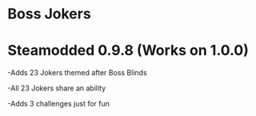   # Boss Jokers

  # Steamodded 0.9.8 (Works on 1.0.0)
  
  -Adds 23 Jokers themed after Boss Blinds
  
  -All 23 Jokers share an ability
  
  -Adds 3 challenges just for fun
